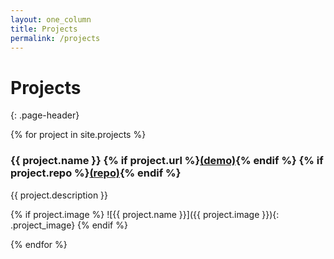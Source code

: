 ```yaml
---
layout: one_column
title: Projects
permalink: /projects
---
```

# Projects
{: .page-header}

{% for project in site.projects %}

### {{ project.name }} {% if project.url %}<a href="{{ project.url }}">(demo)</a>{% endif %} {% if project.repo %}<a href="{{ project.repo }}">(repo)</a>{% endif %}

{{ project.description }}

{% if project.image %}
![{{ project.name }}]({{ project.image }}){: .project_image}
{% endif %}

{% endfor %}
